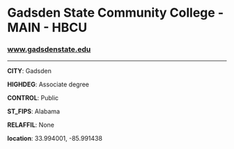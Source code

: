 # Gadsden State Community College - MAIN - HBCU
### www.gadsdenstate.edu
---
**CITY**: Gadsden

**HIGHDEG**: Associate degree

**CONTROL**: Public

**ST_FIPS**: Alabama

**RELAFFIL**: None

**location**: 33.994001, -85.991438